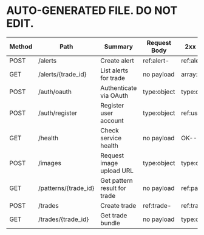 # AUTO-GENERATED FILE. DO NOT EDIT.

| Method | Path | Summary | Request Body | 2xx Response |
| --- | --- | --- | --- | --- |
| POST | /alerts | Create alert | ref:alert- | ref:alert- |
| GET | /alerts/{trade_id} | List alerts for trade | no payload | array:alert |
| POST | /auth/oauth | Authenticate via OAuth | type:object | type:object |
| POST | /auth/register | Register user account | type:object | ref:user-- |
| GET | /health | Check service health | no payload | OK-------- |
| POST | /images | Request image upload URL | type:object | type:object |
| GET | /patterns/{trade_id} | Get pattern result for trade | no payload | ref:pattern_result |
| POST | /trades | Create trade | ref:trade- | ref:trade- |
| GET | /trades/{trade_id} | Get trade bundle | no payload | type:object |
